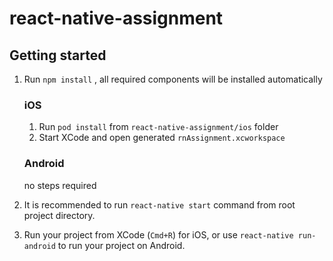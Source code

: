 # react-native-assignment

## Getting started

1. Run `npm install` , all required components will be installed automatically

    ### iOS
      
    1. Run `pod install` from `react-native-assignment/ios` folder
    2. Start XCode and open generated `rnAssignment.xcworkspace`
    
    ### Android
    
    no steps required

2. It is recommended to run `react-native start` command from root project directory.
3. Run your project from XCode (`Cmd+R`) for iOS, or use `react-native run-android` to run your project on Android.
